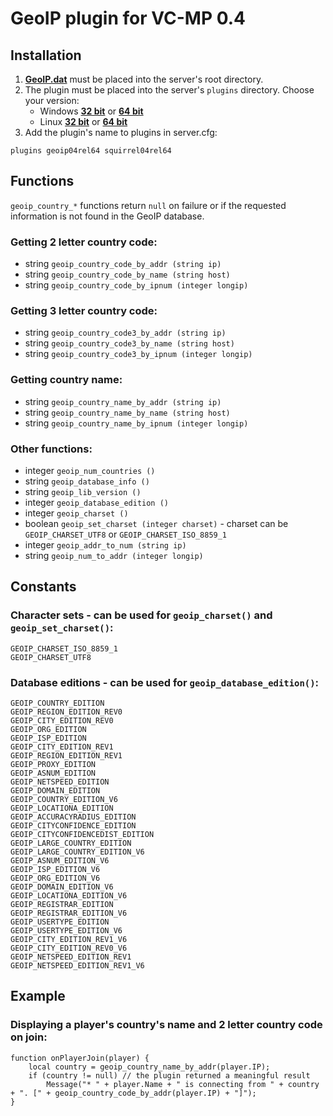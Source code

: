# GeoIP plugin for VC-MP 0.4 #

## Installation ##

1. [**GeoIP.dat**](/uploads/0b2160e5376920b508a0ab93018b5cf5/GeoIP.dat) must be placed into the server's root directory.
2. The plugin must be placed into the server's `plugins` directory. Choose your version:
    * Windows [**32 bit**](/uploads/973417076f89c23c348654e901eb7278/geoip04rel32.dll) or [**64 bit**](/uploads/abb36f78a2dad2a81a3878797c2860e6/geoip04rel64.dll)
    * Linux [**32 bit**](/uploads/054b8f889080f1388839940bfca81822/geoip04rel32.so) or [**64 bit**](/uploads/7e4a893cb1b2d12fc514698de1a696ab/geoip04rel64.so)
3. Add the plugin's name to plugins in server.cfg:
```
plugins geoip04rel64 squirrel04rel64
```

## Functions ##
`geoip_country_*` functions return `null` on failure or if the requested information is not found in the GeoIP database.

### Getting 2 letter country code: ###
* string `geoip_country_code_by_addr (string ip)`
* string `geoip_country_code_by_name (string host)`
* string `geoip_country_code_by_ipnum (integer longip)`

### Getting 3 letter country code: ###
* string `geoip_country_code3_by_addr (string ip)`
* string `geoip_country_code3_by_name (string host)`
* string `geoip_country_code3_by_ipnum (integer longip)`

### Getting country name: ###
* string `geoip_country_name_by_addr (string ip)`
* string `geoip_country_name_by_name (string host)`
* string `geoip_country_name_by_ipnum (integer longip)`

### Other functions: ###
* integer `geoip_num_countries ()`
* string `geoip_database_info ()`
* string `geoip_lib_version ()`
* integer `geoip_database_edition ()`
* integer `geoip_charset ()`
* boolean `geoip_set_charset (integer charset)` - charset can be `GEOIP_CHARSET_UTF8` or `GEOIP_CHARSET_ISO_8859_1`
* integer `geoip_addr_to_num (string ip)`
* string `geoip_num_to_addr (integer longip)`

## Constants ##

### Character sets - can be used for `geoip_charset()` and `geoip_set_charset()`: ###
```
GEOIP_CHARSET_ISO_8859_1
GEOIP_CHARSET_UTF8
```

### Database editions - can be used for `geoip_database_edition()`: ###
```
GEOIP_COUNTRY_EDITION
GEOIP_REGION_EDITION_REV0
GEOIP_CITY_EDITION_REV0
GEOIP_ORG_EDITION
GEOIP_ISP_EDITION
GEOIP_CITY_EDITION_REV1
GEOIP_REGION_EDITION_REV1
GEOIP_PROXY_EDITION
GEOIP_ASNUM_EDITION
GEOIP_NETSPEED_EDITION
GEOIP_DOMAIN_EDITION
GEOIP_COUNTRY_EDITION_V6
GEOIP_LOCATIONA_EDITION
GEOIP_ACCURACYRADIUS_EDITION
GEOIP_CITYCONFIDENCE_EDITION
GEOIP_CITYCONFIDENCEDIST_EDITION
GEOIP_LARGE_COUNTRY_EDITION
GEOIP_LARGE_COUNTRY_EDITION_V6
GEOIP_ASNUM_EDITION_V6
GEOIP_ISP_EDITION_V6
GEOIP_ORG_EDITION_V6
GEOIP_DOMAIN_EDITION_V6
GEOIP_LOCATIONA_EDITION_V6
GEOIP_REGISTRAR_EDITION
GEOIP_REGISTRAR_EDITION_V6
GEOIP_USERTYPE_EDITION
GEOIP_USERTYPE_EDITION_V6
GEOIP_CITY_EDITION_REV1_V6
GEOIP_CITY_EDITION_REV0_V6
GEOIP_NETSPEED_EDITION_REV1
GEOIP_NETSPEED_EDITION_REV1_V6
```

## Example ##

### Displaying a player's country's name and 2 letter country code on join: ###
```
function onPlayerJoin(player) {
    local country = geoip_country_name_by_addr(player.IP);
    if (country != null) // the plugin returned a meaningful result
        Message("* " + player.Name + " is connecting from " + country + ". [" + geoip_country_code_by_addr(player.IP) + "]");
}
```